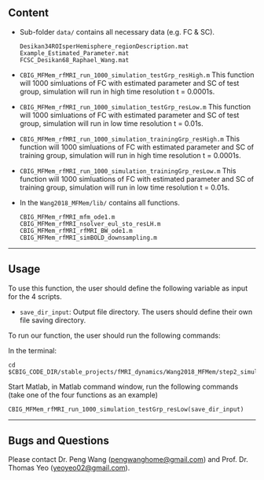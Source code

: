
## Content

* Sub-folder `data/` contains all necessary data (e.g. FC & SC).

  ```
  Desikan34ROIsperHemisphere_regionDescription.mat
  Example_Estimated_Parameter.mat  
  FCSC_Desikan68_Raphael_Wang.mat                                             
  ```
 
* `CBIG_MFMem_rfMRI_run_1000_simulation_testGrp_resHigh.m` 
This function will 1000 simluations of FC with estimated parameter and
SC of test group, simulation will run in high time resolution t = 0.0001s.
    
* `CBIG_MFMem_rfMRI_run_1000_simulation_testGrp_resLow.m` 
This function will 1000 simluations of FC with estimated parameter and
SC of test group, simulation will run in low time resolution t = 0.01s.

* `CBIG_MFMem_rfMRI_run_1000_simulation_trainingGrp_resHigh.m` 
This function will 1000 simluations of FC with estimated parameter and
SC of training group, simulation will run in high time resolution t = 0.0001s.

* `CBIG_MFMem_rfMRI_run_1000_simulation_trainingGrp_resLow.m` 
This function will 1000 simluations of FC with estimated parameter and
SC of training group, simulation will run in low time resolution t = 0.01s.

* In the `Wang2018_MFMem/lib/` contains all functions.

  ```
  CBIG_MFMem_rfMRI_mfm_ode1.m
  CBIG_MFMem_rfMRI_nsolver_eul_sto_resLH.m
  CBIG_MFMem_rfMRI_rfMRI_BW_ode1.m
  CBIG_MFMem_rfMRI_simBOLD_downsampling.m
  ```

----

## Usage

To use this function, the user should define the following variable as input for the 4 scripts.

* `save_dir_input`: Output file directory. The users should define their own file saving directory.

To run our function, the user should run the following commands:

In the terminal:
```
cd $CBIG_CODE_DIR/stable_projects/fMRI_dynamics/Wang2018_MFMem/step2_simulation/
```
Start Matlab, in Matlab command window, run the following commands (take one of the four functions as an example)
```
CBIG_MFMem_rfMRI_run_1000_simulation_testGrp_resLow(save_dir_input)
```

----

## Bugs and Questions

Please contact Dr. Peng Wang (pengwanghome@gmail.com) and Prof. Dr. Thomas Yeo (yeoyeo02@gmail.com).
